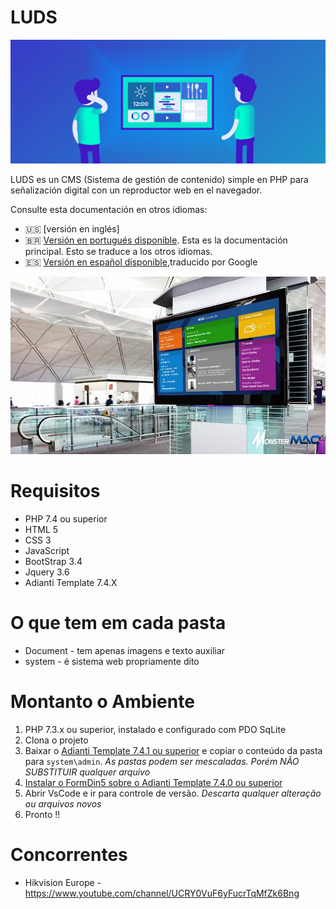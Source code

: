 # LUDS

![visão geral](document/digital-signage.png)

LUDS es un CMS (Sistema de gestión de contenido) simple en PHP para señalización digital con un reproductor web en el navegador.

Consulte esta documentación en otros idiomas:
- :us: [versión en inglés]
- :brazil: [Versión en portugués disponible](README_pt-BR.md). Esta es la documentación principal. Esto se traduce a los otros idiomas.
- :es: [Versión en español disponible](README_es.md),traducido por Google

![visão geral](document/exemplo01.jpg)

# Requisitos
* PHP 7.4 ou superior
* HTML 5
* CSS 3
* JavaScript
* BootStrap 3.4
* Jquery 3.6
* Adianti Template 7.4.X

# O que tem em cada pasta

* Document - tem apenas imagens e texto auxiliar
* system - é sistema web propriamente dito

# Montanto o Ambiente

1. PHP 7.3.x ou superior, instalado e configurado com PDO SqLite
1. Clona o projeto
1. Baixar o [Adianti Template 7.4.1 ou superior](https://www.adianti.com.br/framework-download) e copiar o conteúdo da pasta para `system\admin`. *As pastas podem ser mescaladas. Porém NÃO SUBSTITUIR qualquer arquivo*
1. [Instalar o FormDin5 sobre o Adianti Template 7.4.0 ou superior](https://github.com/bjverde/formDin5#instala%C3%A7%C3%A3o)
1. Abrir VsCode e ir para controle de versão. *Descarta qualquer alteração ou arquivos novos*
1. Pronto !!


# Concorrentes 

* Hikvision Europe - https://www.youtube.com/channel/UCRY0VuF6yFucrTqMfZk6Bng
